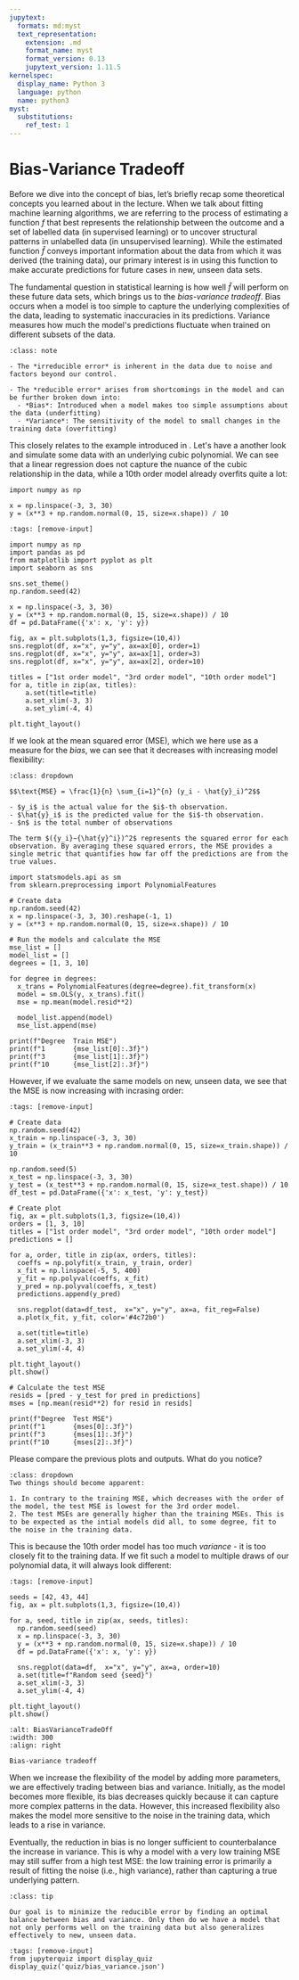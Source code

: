 ```yaml
---
jupytext:
  formats: md:myst
  text_representation:
    extension: .md
    format_name: myst
    format_version: 0.13
    jupytext_version: 1.11.5
kernelspec:
  display_name: Python 3
  language: python
  name: python3
myst:
  substitutions:
    ref_test: 1
---
```


# <i class="fa-solid fa-handshake"></i> Bias-Variance Tradeoff

Before we dive into the concept of bias, let’s briefly recap some theoretical concepts you learned about in the lecture. When we talk about fitting machine learning algorithms, we are referring to the process of estimating a function $f$ that best represents the relationship between the outcome and a set of labelled data (in supervised learning) or to uncover structural patterns in unlabelled data (in unsupervised learning). While the estimated function $\hat{f}$​ conveys important information about the data from which it was derived (the training data), our primary interest is in using this function to make accurate predictions for future cases in new, unseen data sets. 

The fundamental question in statistical learning is how well $\hat{f}$​ will perform on these future data sets, which brings us to the *bias-variance tradeoff*. Bias occurs when a model is too simple to capture the underlying complexities of the data, leading to systematic inaccuracies in its predictions. Variance measures how much the model's predictions fluctuate when trained on different subsets of the data.

```{admonition} Reminder: Types of Errors
:class: note

- The *irreducible error* is inherent in the data due to noise and factors beyond our control.

- The *reducible error* arises from shortcomings in the model and can be further broken down into:
  - *Bias*: Introduced when a model makes too simple assumptions about the data (underfitting)
  - *Variance*: The sensitivity of the model to small changes in the training data (overfitting)
```

This closely relates to the example introduced in [](0_refresher). Let's have a another look and simulate some data with an underlying cubic polynomial. We can see that a linear regression does not capture the nuance of the cubic relationship in the data, while a 10th order model already overfits quite a lot:

```{code-block} ipython3
import numpy as np

x = np.linspace(-3, 3, 30)
y = (x**3 + np.random.normal(0, 15, size=x.shape)) / 10
```

```{code-cell} ipython3
:tags: [remove-input]

import numpy as np
import pandas as pd
from matplotlib import pyplot as plt
import seaborn as sns

sns.set_theme()
np.random.seed(42)

x = np.linspace(-3, 3, 30)
y = (x**3 + np.random.normal(0, 15, size=x.shape)) / 10
df = pd.DataFrame({'x': x, 'y': y})

fig, ax = plt.subplots(1,3, figsize=(10,4))
sns.regplot(df, x="x", y="y", ax=ax[0], order=1)
sns.regplot(df, x="x", y="y", ax=ax[1], order=3)
sns.regplot(df, x="x", y="y", ax=ax[2], order=10)

titles = ["1st order model", "3rd order model", "10th order model"]
for a, title in zip(ax, titles):
    a.set(title=title)
    a.set_xlim(-3, 3)
    a.set_ylim(-4, 4)

plt.tight_layout()
```

If we look at the mean squared error (MSE), which we here use as a measure for the *bias*, we can see that it decreases with increasing model flexibility:


```{admonition} Reminder: MSE
:class: dropdown

$$\text{MSE} = \frac{1}{n} \sum_{i=1}^{n} (y_i - \hat{y}_i)^2$$

- $y_i$ is the actual value for the $i$-th observation.
- $\hat{y}_i$ is the predicted value for the $i$-th observation.
- $n$ is the total number of observations

The term $({y_i}−{\hat{y}^i})^2$ represents the squared error for each observation. By averaging these squared errors, the MSE provides a single metric that quantifies how far off the predictions are from the true values.
```

```{code-cell} ipython3
import statsmodels.api as sm
from sklearn.preprocessing import PolynomialFeatures

# Create data
np.random.seed(42)
x = np.linspace(-3, 3, 30).reshape(-1, 1)
y = (x**3 + np.random.normal(0, 15, size=x.shape)) / 10

# Run the models and calculate the MSE
mse_list = []
model_list = []
degrees = [1, 3, 10]

for degree in degrees:
  x_trans = PolynomialFeatures(degree=degree).fit_transform(x)
  model = sm.OLS(y, x_trans).fit()
  mse = np.mean(model.resid**2)

  model_list.append(model)
  mse_list.append(mse)

print(f"Degree  Train MSE")
print(f"1       {mse_list[0]:.3f}")
print(f"3       {mse_list[1]:.3f}")
print(f"10      {mse_list[2]:.3f}")
```

However, if we evaluate the same models on new, unseen data, we see that the MSE is now increasing with incrasing order:

```{code-cell} ipython3
:tags: [remove-input]

# Create data
np.random.seed(42)
x_train = np.linspace(-3, 3, 30)
y_train = (x_train**3 + np.random.normal(0, 15, size=x_train.shape)) / 10

np.random.seed(5)
x_test = np.linspace(-3, 3, 30)
y_test = (x_test**3 + np.random.normal(0, 15, size=x_test.shape)) / 10
df_test = pd.DataFrame({'x': x_test, 'y': y_test})

# Create plot
fig, ax = plt.subplots(1,3, figsize=(10,4))
orders = [1, 3, 10]
titles = ["1st order model", "3rd order model", "10th order model"]
predictions = []

for a, order, title in zip(ax, orders, titles):
  coeffs = np.polyfit(x_train, y_train, order)
  x_fit = np.linspace(-5, 5, 400)
  y_fit = np.polyval(coeffs, x_fit)
  y_pred = np.polyval(coeffs, x_test)
  predictions.append(y_pred)

  sns.regplot(data=df_test,  x="x", y="y", ax=a, fit_reg=False)
  a.plot(x_fit, y_fit, color='#4c72b0')

  a.set(title=title)
  a.set_xlim(-3, 3)
  a.set_ylim(-4, 4)

plt.tight_layout()
plt.show()

# Calculate the test MSE
resids = [pred - y_test for pred in predictions]
mses = [np.mean(resid**2) for resid in resids]

print(f"Degree  Test MSE")
print(f"1       {mses[0]:.3f}")
print(f"3       {mses[1]:.3f}")
print(f"10      {mses[2]:.3f}")
```

Please compare the previous plots and outputs. What do you notice?

```{admonition} Show answer
:class: dropdown
Two things should become apparent:

1. In contrary to the training MSE, which decreases with the order of the model, the test MSE is lowest for the 3rd order model.
2. The test MSEs are generally higher than the training MSEs. This is to be expected as the intial models did all, to some degree, fit to the noise in the training data.
```

This is because the 10th order model has too much *variance* - it is too closely fit to the training data. If we fit such a model to multiple draws of our polynomial data, it will always look different:

```{code-cell} ipython3
:tags: [remove-input]

seeds = [42, 43, 44]
fig, ax = plt.subplots(1,3, figsize=(10,4))

for a, seed, title in zip(ax, seeds, titles):
  np.random.seed(seed)
  x = np.linspace(-3, 3, 30)
  y = (x**3 + np.random.normal(0, 15, size=x.shape)) / 10
  df = pd.DataFrame({'x': x, 'y': y})

  sns.regplot(data=df,  x="x", y="y", ax=a, order=10)
  a.set(title=f"Random seed {seed}")
  a.set_xlim(-3, 3)
  a.set_ylim(-4, 4)

plt.tight_layout()
plt.show()
```


```{figure} figures/bias_variance.drawio.png
:alt: BiasVarianceTradeOff
:width: 300
:align: right

Bias-variance tradeoff
```

When we increase the flexibility of the model by adding more parameters, we are effectively trading between bias and variance. Initially, as the model becomes more flexible, its bias decreases quickly because it can capture more complex patterns in the data. However, this increased flexibility also makes the model more sensitive to the noise in the training data, which leads to a rise in variance.

Eventually, the reduction in bias is no longer sufficient to counterbalance the increase in variance. This is why a model with a very low training MSE may still suffer from a high test MSE: the low training error is primarily a result of fitting the noise (i.e., high variance), rather than capturing a true underlying pattern.


```{admonition} Summary
:class: tip

Our goal is to minimize the reducible error by finding an optimal balance between bias and variance. Only then do we have a model that not only performs well on the training data but also generalizes effectively to new, unseen data.
```

```{code-cell} ipython3
:tags: [remove-input]
from jupyterquiz import display_quiz
display_quiz('quiz/bias_variance.json')
```

